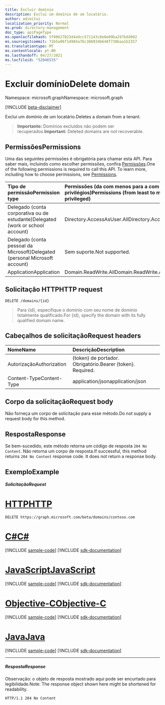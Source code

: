 ```yaml
---
title: Excluir domínio
description: Exclui um domínio de um locatário.
author: adimitui
localization_priority: Normal
ms.prod: directory-management
doc_type: apiPageType
ms.openlocfilehash: 5f00627823d4a9cc571143c8e0e09ba297bd4902
ms.sourcegitcommit: 71b5a96f14984a76c386934b648f730baa1b2357
ms.translationtype: MT
ms.contentlocale: pt-BR
ms.lasthandoff: 04/27/2021
ms.locfileid: "52046535"
---
```

# <a name="delete-domain"></a><span data-ttu-id="19b21-103">Excluir domínio</span><span class="sxs-lookup"><span data-stu-id="19b21-103">Delete domain</span></span>

<span data-ttu-id="19b21-104">Namespace: microsoft.graph</span><span class="sxs-lookup"><span data-stu-id="19b21-104">Namespace: microsoft.graph</span></span>

[!INCLUDE [beta-disclaimer](../../includes/beta-disclaimer.md)]

<span data-ttu-id="19b21-105">Exclui um domínio de um locatário.</span><span class="sxs-lookup"><span data-stu-id="19b21-105">Deletes a domain from a tenant.</span></span>

> <span data-ttu-id="19b21-106">**Importante:** Domínios excluídos não podem ser recuperados.</span><span class="sxs-lookup"><span data-stu-id="19b21-106">**Important:** Deleted domains are not recoverable.</span></span>

## <a name="permissions"></a><span data-ttu-id="19b21-107">Permissões</span><span class="sxs-lookup"><span data-stu-id="19b21-107">Permissions</span></span>

<span data-ttu-id="19b21-p101">Uma das seguintes permissões é obrigatória para chamar esta API. Para saber mais, incluindo como escolher permissões, confira [Permissões](/graph/permissions-reference).</span><span class="sxs-lookup"><span data-stu-id="19b21-p101">One of the following permissions is required to call this API. To learn more, including how to choose permissions, see [Permissions](/graph/permissions-reference).</span></span>


|<span data-ttu-id="19b21-110">Tipo de permissão</span><span class="sxs-lookup"><span data-stu-id="19b21-110">Permission type</span></span>      | <span data-ttu-id="19b21-111">Permissões (da com menos para a com mais privilégios)</span><span class="sxs-lookup"><span data-stu-id="19b21-111">Permissions (from least to most privileged)</span></span>              |
|:--------------------|:---------------------------------------------------------|
|<span data-ttu-id="19b21-112">Delegado (conta corporativa ou de estudante)</span><span class="sxs-lookup"><span data-stu-id="19b21-112">Delegated (work or school account)</span></span> | <span data-ttu-id="19b21-113">Directory.AccessAsUser.All</span><span class="sxs-lookup"><span data-stu-id="19b21-113">Directory.AccessAsUser.All</span></span>    |
|<span data-ttu-id="19b21-114">Delegado (conta pessoal da Microsoft)</span><span class="sxs-lookup"><span data-stu-id="19b21-114">Delegated (personal Microsoft account)</span></span> | <span data-ttu-id="19b21-115">Sem suporte.</span><span class="sxs-lookup"><span data-stu-id="19b21-115">Not supported.</span></span>    |
|<span data-ttu-id="19b21-116">Application</span><span class="sxs-lookup"><span data-stu-id="19b21-116">Application</span></span> | <span data-ttu-id="19b21-117">Domain.ReadWrite.All</span><span class="sxs-lookup"><span data-stu-id="19b21-117">Domain.ReadWrite.All</span></span> |

## <a name="http-request"></a><span data-ttu-id="19b21-118">Solicitação HTTP</span><span class="sxs-lookup"><span data-stu-id="19b21-118">HTTP request</span></span>
<!-- { "blockType": "ignored" } -->
```http
DELETE /domains/{id}
```

> <span data-ttu-id="19b21-119">Para {id}, especifique o domínio com seu nome de domínio totalmente qualificado.</span><span class="sxs-lookup"><span data-stu-id="19b21-119">For {id}, specify the domain with its fully qualified domain name.</span></span>

## <a name="request-headers"></a><span data-ttu-id="19b21-120">Cabeçalhos de solicitação</span><span class="sxs-lookup"><span data-stu-id="19b21-120">Request headers</span></span>

| <span data-ttu-id="19b21-121">Nome</span><span class="sxs-lookup"><span data-stu-id="19b21-121">Name</span></span>       | <span data-ttu-id="19b21-122">Descrição</span><span class="sxs-lookup"><span data-stu-id="19b21-122">Description</span></span>|
|:---------------|:----------|
| <span data-ttu-id="19b21-123">Autorização</span><span class="sxs-lookup"><span data-stu-id="19b21-123">Authorization</span></span>  | <span data-ttu-id="19b21-p102">{token} de portador. Obrigatório.</span><span class="sxs-lookup"><span data-stu-id="19b21-p102">Bearer {token}. Required.</span></span> |
| <span data-ttu-id="19b21-126">Content-Type</span><span class="sxs-lookup"><span data-stu-id="19b21-126">Content-Type</span></span>  | <span data-ttu-id="19b21-127">application/json</span><span class="sxs-lookup"><span data-stu-id="19b21-127">application/json</span></span> |

## <a name="request-body"></a><span data-ttu-id="19b21-128">Corpo da solicitação</span><span class="sxs-lookup"><span data-stu-id="19b21-128">Request body</span></span>

<span data-ttu-id="19b21-129">Não forneça um corpo de solicitação para esse método.</span><span class="sxs-lookup"><span data-stu-id="19b21-129">Do not supply a request body for this method.</span></span>

## <a name="response"></a><span data-ttu-id="19b21-130">Resposta</span><span class="sxs-lookup"><span data-stu-id="19b21-130">Response</span></span>

<span data-ttu-id="19b21-p103">Se bem-sucedido, este método retorna um código de resposta `204 No Content`. Não retorna um corpo de resposta.</span><span class="sxs-lookup"><span data-stu-id="19b21-p103">If successful, this method returns `204 No Content` response code. It does not return a response body.</span></span>

## <a name="example"></a><span data-ttu-id="19b21-133">Exemplo</span><span class="sxs-lookup"><span data-stu-id="19b21-133">Example</span></span>
##### <a name="request"></a><span data-ttu-id="19b21-134">Solicitação</span><span class="sxs-lookup"><span data-stu-id="19b21-134">Request</span></span>


# <a name="http"></a>[<span data-ttu-id="19b21-135">HTTP</span><span class="sxs-lookup"><span data-stu-id="19b21-135">HTTP</span></span>](#tab/http)
<!-- {
  "blockType": "request",
  "name": "delete_domain"
}-->
```http
DELETE https://graph.microsoft.com/beta/domains/contoso.com
```
# <a name="c"></a>[<span data-ttu-id="19b21-136">C#</span><span class="sxs-lookup"><span data-stu-id="19b21-136">C#</span></span>](#tab/csharp)
[!INCLUDE [sample-code](../includes/snippets/csharp/delete-domain-csharp-snippets.md)]
[!INCLUDE [sdk-documentation](../includes/snippets/snippets-sdk-documentation-link.md)]

# <a name="javascript"></a>[<span data-ttu-id="19b21-137">JavaScript</span><span class="sxs-lookup"><span data-stu-id="19b21-137">JavaScript</span></span>](#tab/javascript)
[!INCLUDE [sample-code](../includes/snippets/javascript/delete-domain-javascript-snippets.md)]
[!INCLUDE [sdk-documentation](../includes/snippets/snippets-sdk-documentation-link.md)]

# <a name="objective-c"></a>[<span data-ttu-id="19b21-138">Objective-C</span><span class="sxs-lookup"><span data-stu-id="19b21-138">Objective-C</span></span>](#tab/objc)
[!INCLUDE [sample-code](../includes/snippets/objc/delete-domain-objc-snippets.md)]
[!INCLUDE [sdk-documentation](../includes/snippets/snippets-sdk-documentation-link.md)]

# <a name="java"></a>[<span data-ttu-id="19b21-139">Java</span><span class="sxs-lookup"><span data-stu-id="19b21-139">Java</span></span>](#tab/java)
[!INCLUDE [sample-code](../includes/snippets/java/delete-domain-java-snippets.md)]
[!INCLUDE [sdk-documentation](../includes/snippets/snippets-sdk-documentation-link.md)]

---


##### <a name="response"></a><span data-ttu-id="19b21-140">Resposta</span><span class="sxs-lookup"><span data-stu-id="19b21-140">Response</span></span>

<span data-ttu-id="19b21-141">Observação: o objeto de resposta mostrado aqui pode ser encurtado para legibilidade.</span><span class="sxs-lookup"><span data-stu-id="19b21-141">Note: The response object shown here might be shortened for readability.</span></span>
<!-- {
  "blockType": "response",
  "truncated": true
} -->
```http
HTTP/1.1 204 No Content
```

<!-- uuid: 8fcb5dbc-d5aa-4681-8e31-b001d5168d79
2015-10-25 14:57:30 UTC -->
<!--
{
  "type": "#page.annotation",
  "description": "Delete domain",
  "keywords": "",
  "section": "documentation",
  "tocPath": "",
  "suppressions": [
  ]
}
-->


